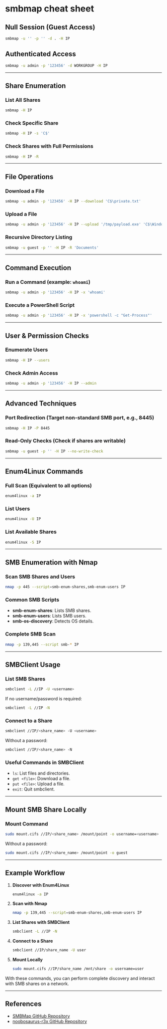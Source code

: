 # smbmap cheat sheet

## Null Session (Guest Access)
```bash
smbmap -u '' -p '' -d . -H IP
```

## Authenticated Access
```bash
smbmap -u admin -p '123456' -d WORKGROUP -H IP
```

---

## Share Enumeration
### List All Shares
```bash
smbmap -H IP
```
### Check Specific Share
```bash
smbmap -H IP -s 'C$'
```
### Check Shares with Full Permissions
```bash
smbmap -H IP -R
```

---

## File Operations
### Download a File
```bash
smbmap -u admin -p '123456' -H IP --download 'C$\private.txt'
```
### Upload a File
```bash
smbmap -u admin -p '123456' -H IP --upload '/tmp/payload.exe' 'C$\Windows\Temp\payload.exe'
```
### Recursive Directory Listing
```bash
smbmap -u guest -p '' -H IP -R 'Documents'
```

---

## Command Execution
### Run a Command (example: `whoami`)
```bash
smbmap -u admin -p '123456' -H IP -x 'whoami'
```
### Execute a PowerShell Script
```bash
smbmap -u admin -p '123456' -H IP -x 'powershell -c "Get-Process"'
```

---

## User & Permission Checks
### Enumerate Users
```bash
smbmap -H IP --users
```
### Check Admin Access
```bash
smbmap -u admin -p '123456' -H IP --admin
```

---

## Advanced Techniques
### Port Redirection (Target non-standard SMB port, e.g., 8445)
```bash
smbmap -H IP -P 8445
```
### Read-Only Checks (Check if shares are writable)
```bash
smbmap -u guest -p '' -H IP --no-write-check
```

---

## Enum4Linux Commands
### Full Scan (Equivalent to all options)
```bash
enum4linux -a IP
```
### List Users
```bash
enum4linux -U IP
```
### List Available Shares
```bash
enum4linux -S IP
```

---

## SMB Enumeration with Nmap
### Scan SMB Shares and Users
```bash
nmap -p 445 --script=smb-enum-shares,smb-enum-users IP
```
### Common SMB Scripts
- **smb-enum-shares**: Lists SMB shares.
- **smb-enum-users**: Lists SMB users.
- **smb-os-discovery**: Detects OS details.

### Complete SMB Scan
```bash
nmap -p 139,445 --script smb-* IP
```

---

## SMBClient Usage
### List SMB Shares
```bash
smbclient -L //IP -U <username>
```
If no username/password is required:
```bash
smbclient -L //IP -N
```

### Connect to a Share
```bash
smbclient //IP/<share_name> -U <username>
```
Without a password:
```bash
smbclient //IP/<share_name> -N
```

### Useful Commands in SMBClient
- `ls`: List files and directories.
- `get <file>`: Download a file.
- `put <file>`: Upload a file.
- `exit`: Quit smbclient.

---

## Mount SMB Share Locally
### Mount Command
```bash
sudo mount.cifs //IP/<share_name> /mount/point -o username=<username>
```
Without a password:
```bash
sudo mount.cifs //IP/<share_name> /mount/point -o guest
```

---

## Example Workflow

1. **Discover with Enum4Linux**
   ```bash
   enum4linux -a IP
   ```

2. **Scan with Nmap**
   ```bash
   nmap -p 139,445 --script=smb-enum-shares,smb-enum-users IP
   ```

3. **List Shares with SMBClient**
   ```bash
   smbclient -L //IP -N
   ```

4. **Connect to a Share**
   ```bash
   smbclient //IP/share_name -U user
   ```

5. **Mount Locally**
   ```bash
   sudo mount.cifs //IP/share_name /mnt/share -o username=user
   ```

With these commands, you can perform complete discovery and interact with SMB shares on a network.

---

## References
- [SMBMap GitHub Repository](https://github.com/ShawnDEvans/smbmap)
- [noobosaurus-r3x GitHub Repository](https://github.com/noobosaurus-r3x/)
